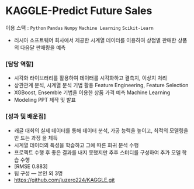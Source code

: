 # KAGGLE-Predict Future Sales

이용 스택 : `Python` `Pandas` `Numpy` `Machine Learning` `Scikit-Learn`

- 러시아 소프트웨어 회사에서 제공한 시계열 데이터를 이용하여 상점별 판매한 상품
  의 다음달 판매량을 예측

### [담당 역할]

- 시각화 라이브러리를 활용하여 데이터를 시각화하고 결측치, 이상치 처리
- 상관관계 분석, 시계열 분석 기법 활용 Feature Engineering, Feature Selection 
- XGBoost, Ensemble 기법을 이용한 상품 가격 예측 Machine Learning
- Modeling PPT 제작 및 발표

### [성과 및 배운점]

- 캐글 대회의 실제 데이터를 통해 데이터 분석, 가공 능력을 높이고, 최적의 모델링을 만
  드는 과정 을 체득
- 시계열 데이터의 특성을 학습하고 그에 따른 회귀 분석 수행
- 프로젝트 수행 후 좋은 결과를 내지 못했지만 추후 스터디를 구성하여 추가 모델 학습
  수행
- [RMSE 0.883]
- 팀 구성 ― 본인 외 3명
- https://github.com/juzero224/KAGGLE.git